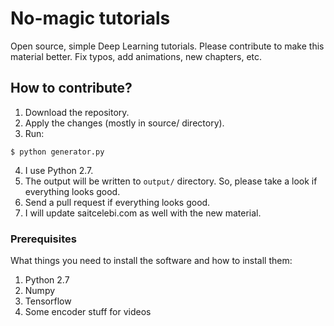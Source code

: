 # No-magic tutorials

Open source, simple Deep Learning tutorials. Please contribute to make this material better. Fix typos, add animations, new chapters, etc.

## How to contribute?

1. Download the repository.
2. Apply the changes (mostly in source/ directory).
3. Run:

```
$ python generator.py
```

4. I use Python 2.7.
5. The output will be written to `output/` directory. So, please take a look if everything looks good.
6. Send a pull request if everything looks good.
7. I will update saitcelebi.com as well with the new material.

### Prerequisites

What things you need to install the software and how to install them:

1. Python 2.7
2. Numpy
3. Tensorflow
4. Some encoder stuff for videos
